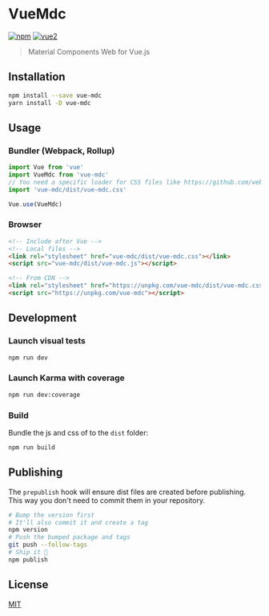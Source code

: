 # VueMdc

[![npm](https://img.shields.io/npm/v/vue-mdc.svg)](https://www.npmjs.com/package/vue-mdc) [![vue2](https://img.shields.io/badge/vue-2.x-brightgreen.svg)](https://vuejs.org/)

> Material Components Web for Vue.js

## Installation

```bash
npm install --save vue-mdc
yarn install -D vue-mdc
```

## Usage

### Bundler (Webpack, Rollup)

```js
import Vue from 'vue'
import VueMdc from 'vue-mdc'
// You need a specific loader for CSS files like https://github.com/webpack/css-loader
import 'vue-mdc/dist/vue-mdc.css'

Vue.use(VueMdc)
```

### Browser

```html
<!-- Include after Vue -->
<!-- Local files -->
<link rel="stylesheet" href="vue-mdc/dist/vue-mdc.css"></link>
<script src="vue-mdc/dist/vue-mdc.js"></script>

<!-- From CDN -->
<link rel="stylesheet" href="https://unpkg.com/vue-mdc/dist/vue-mdc.css"></link>
<script src="https://unpkg.com/vue-mdc"></script>
```

## Development

### Launch visual tests

```bash
npm run dev
```

### Launch Karma with coverage

```bash
npm run dev:coverage
```

### Build

Bundle the js and css of to the `dist` folder:

```bash
npm run build
```


## Publishing

The `prepublish` hook will ensure dist files are created before publishing. This
way you don't need to commit them in your repository.

```bash
# Bump the version first
# It'll also commit it and create a tag
npm version
# Push the bumped package and tags
git push --follow-tags
# Ship it 🚀
npm publish
```

## License

[MIT](http://opensource.org/licenses/MIT)
